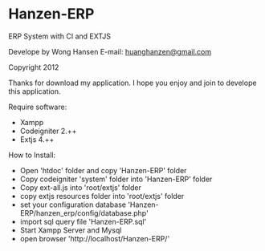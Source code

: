 Hanzen-ERP
==========

ERP System with CI and EXTJS

Develope by Wong Hansen
E-mail: huanghanzen@gmail.com

Copyright 2012

Thanks for download my application.
I hope you enjoy and join to develope this application.
 

Require software:
- Xampp
- Codeigniter 2.++
- Extjs 4.++

How to Install:
- Open 'htdoc' folder and copy 'Hanzen-ERP' folder
- Copy codeigniter 'system' folder into 'Hanzen-ERP' folder
- Copy ext-all.js into 'root/extjs' folder
- copy extjs resources folder into 'root/extjs' folder
- set your configuration database 'Hanzen-ERP/hanzen_erp/config/database.php'
- import sql query file 'Hanzen-ERP.sql'
- Start Xampp Server and Mysql
- open browser 'http://localhost/Hanzen-ERP/'